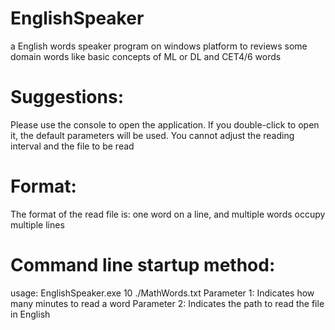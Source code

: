 # EnglishSpeaker
a English words speaker program on windows platform to reviews some domain words like basic concepts of ML or DL and CET4/6 words

# Suggestions:
Please use the console to open the application. If you double-click to open it, the default parameters will be used. You cannot adjust the reading interval and the file to be read

# Format:
The format of the read file is: one word on a line, and multiple words occupy multiple lines

# Command line startup method:
usage: EnglishSpeaker.exe 10 ./MathWords.txt
Parameter 1: Indicates how many minutes to read a word
Parameter 2: Indicates the path to read the file in English
